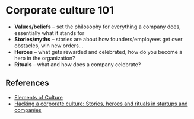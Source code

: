 # Corporate culture 101

- **Values/beliefs** – set the philosophy for everything a company does, essentially what it stands for
- **Stories/myths** – stories are about how founders/employees get over obstacles, win new orders…
- **Heroes** – what gets rewarded and celebrated, how do you become a hero in the organization?
- **Rituals** – what and how does a company celebrate?

## References

- [Elements of Culture](http://changingminds.org/explanations/culture/elements_of_culture.htm)
- [Hacking a corporate culture: Stories, heroes and rituals in startups and companies](https://blogs.berkeley.edu/2015/09/10/hacking-a-corporate-culture-stories-heroes-and-rituals-in-startups-and-companies/)